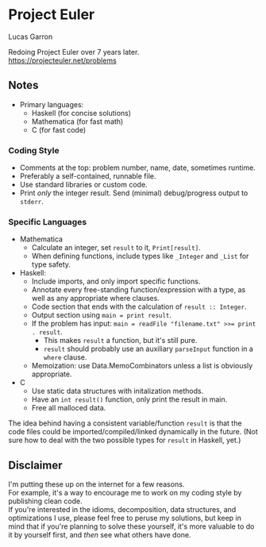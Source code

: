 # Project Euler

Lucas Garron

Redoing Project Euler over 7 years later.  
https://projecteuler.net/problems

## Notes

- Primary languages:
  - Haskell (for concise solutions)
  - Mathematica (for fast math)
  - C (for fast code)

### Coding Style

- Comments at the top: problem number, name, date, sometimes runtime.
- Preferably a self-contained, runnable file.
- Use standard libraries or custom code.
- Print *only* the integer result. Send (minimal) debug/progress output to `stderr`.

### Specific Languages

- Mathematica
  - Calculate an integer, set `result` to it, `Print[result]`.
  - When defining functions, include types like `_Integer` and `_List` for type safety.
- Haskell:
  - Include imports, and only import specific functions.
  - Annotate every free-standing function/expression with a type, as well as any appropriate where clauses.
  - Code section that ends with the calculation of `result :: Integer`.
  - Output section using `main = print result`.
  - If the problem has input: `main = readFile "filename.txt" >>= print . result`.
    - This makes `result` a function, but it's still pure.
    - `result` should probably use an auxiliary `parseInput` function in a `where` clause.
  - Memoization: use Data.MemoCombinators unless a list is obviously appropriate.
- C
  - Use static data structures with initalization methods.
  - Have an `int result()` function, only print the result in main.
  - Free all malloced data.

The idea behind having a consistent variable/function `result` is that the code files could be imported/compiled/linked dynamically in the future. (Not sure how to deal with the two possible types for `result` in Haskell, yet.)

## Disclaimer

I'm putting these up on the internet for a few reasons.  
For example, it's a way to encourage me to work on my coding style by publishing clean code.  
If you're interested in the idioms, decomposition, data structures, and optimizations I use, please feel free to peruse my solutions, but keep in mind that if you're planning to solve these yourself, it's more valuable to do it by yourself first, and *then* see what others have done.